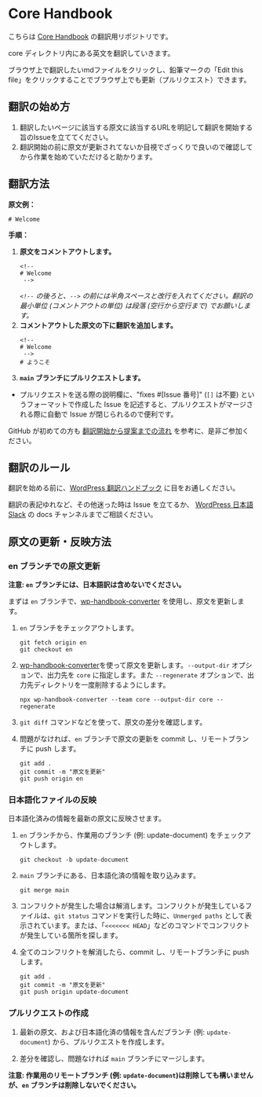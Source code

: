 # Core Handbook

こちらは [Core Handbook](https://make.wordpress.org/core/handbook/) の翻訳用リポジトリです。

core ディレクトリ内にある英文を翻訳していきます。

ブラウザ上で翻訳したいmdファイルをクリックし、鉛筆マークの「Edit this file」をクリックすることでブラウザ上でも更新（プルリクエスト）できます。

## 翻訳の始め方

1. 翻訳したいページに該当する原文に該当するURLを明記して翻訳を開始する旨のIssueを立ててください。
2. 翻訳開始の前に原文が更新されてないか目視でざっくりで良いので確認してから作業を始めていただけると助かります。

## 翻訳方法

__原文例：__

```
# Welcome
```

__手順：__

1.  __原文をコメントアウトします。__
    ```
    <!--
    # Welcome
     -->
    ```
    _`<!--` の後ろと、`-->` の前には半角スペースと改行を入れてください。翻訳の最小単位 (コメントアウトの単位) は段落 (空行から空行まで) でお願いします。_
2.  __コメントアウトした原文の下に翻訳を追加します。__
    ```
    <!--
    # Welcome
     -->
    # ようこそ
    ```
3.  __`main` ブランチにプルリクエストします。__
  * プルリクエストを送る際の説明欄に、"fixes #[Issue 番号]" (`[]` は不要) というフォーマットで作成した Issue を記述すると、プルリクエストがマージされる際に自動で Issue が閉じられるので便利です。

GitHub が初めての方も [翻訳開始から提案までの流れ](https://github.com/jawordpressorg/core-handbook/wiki/%E7%BF%BB%E8%A8%B3%E9%96%8B%E5%A7%8B%E3%81%8B%E3%82%89%E6%8F%90%E6%A1%88%E3%81%BE%E3%81%A7%E3%81%AE%E6%B5%81%E3%82%8C) を参考に、是非ご参加ください。

## 翻訳のルール

翻訳を始める前に、[WordPress 翻訳ハンドブック](https://ja.wordpress.org/team/handbook/translation/) に目をお通しください。

翻訳の表記ゆれなど、その他迷った時は Issue を立てるか、 [WordPress 日本語 Slack](http://bit.ly/join-wordslack) の docs チャンネルまでご相談ください。

## 原文の更新・反映方法

### en ブランチでの原文更新

**注意: `en` ブランチには、日本語訳は含めないでください。**

まずは `en` ブランチで、[wp-handbook-converter](https://github.com/mirucon/wp-handbook-converter) を使用し、原文を更新します。

1. `en` ブランチをチェックアウトします。

    ```
    git fetch origin en
    git checkout en
    ```

2. [wp-handbook-converter](https://github.com/mirucon/wp-handbook-converter)を使って原文を更新します。`--output-dir` オプションで、出力先を `core` に指定します。また `--regenerate` オプションで、出力先ディレクトリを一度削除するようにします。
    ```
    npx wp-handbook-converter --team core --output-dir core --regenerate
    ```

3. `git diff` コマンドなどを使って、原文の差分を確認します。

4. 問題がなければ、`en` ブランチで原文の更新を commit し、リモートブランチに push します。

    ```
    git add .
    git commit -m "原文を更新"
    git push origin en
    ```

### 日本語化ファイルの反映

日本語化済みの情報を最新の原文に反映させます。

1. `en` ブランチから、作業用のブランチ (例: update-document) をチェックアウトします。
    ```
    git checkout -b update-document
    ```

2. `main` ブランチにある、日本語化済の情報を取り込みます。
    ```
    git merge main
    ```

3. コンフリクトが発生した場合は解消します。コンフリクトが発生しているファイルは、`git status` コマンドを実行した時に、`Unmerged paths` として表示されています。または、「`<<<<<<< HEAD`」などのコマンドでコンフリクトが発生している箇所を探します。

4. 全てのコンフリクトを解消したら、commit し、リモートブランチに push します。
    ```
    git add .
    git commit -m "原文を更新"
    git push origin update-document
    ```

### プルリクエストの作成

1. 最新の原文、および日本語化済の情報を含んだブランチ (例: `update-document`) から、プルリクエストを作成します。

2. 差分を確認し、問題なければ `main` ブランチにマージします。

**注意: 作業用のリモートブランチ (例: `update-document`)は削除しても構いませんが、`en` ブランチは削除しないでください。**
